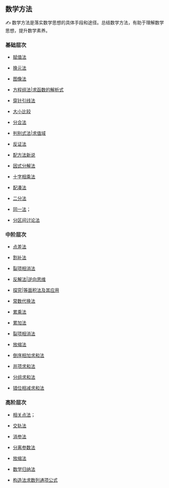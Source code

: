 ## 数学方法

:writing_hand:  数学方法是落实数学思想的具体手段和途径。总结数学方法，有助于理解数学思想，提升数学素养。

### 基础层次

* <a  href="https://www.cnblogs.com/wanghai0666/p/8845892.html  "  target="_blank" >赋值法</a>

* <a  href=" https://www.cnblogs.com/wanghai0666/p/8571472.html "  target="_blank" >换元法</a>

* [图像法](https://www.cnblogs.com/wanghai0666/p/16483279.html)

*  [方程组法|求函数的解析式](https://www.cnblogs.com/wanghai0666/p/12631271.html) 

* <a  href="https://www.cnblogs.com/wanghai0666/p/9429436.html  "  target="_blank" >穿针引线法</a>
 
* <a href=" https://www.cnblogs.com/wanghai0666/p/9977440.html  "  target="_blank" >大小比较</a>

* <a href=" https://www.cnblogs.com/wanghai0666/p/9808845.html "  target="_blank" >分合法</a>  

*  [判别式法|求值域](https://www.cnblogs.com/wanghai0666/p/15184857.html)

* <a href=" https://www.cnblogs.com/wanghai0666/p/10328661.html "  target="_blank" >反证法</a>  

* <a href="https://www.cnblogs.com/wanghai0666/p/11293727.html "  target="_blank">配方法新说</a> 

* <a href=" https://www.cnblogs.com/wanghai0666/p/11209127.html"  target="_blank" >因式分解法</a>  

* <a href="https://www.cnblogs.com/wanghai0666/p/11312222.html "  target="_blank">十字相乘法</a> 

* <a href=" https://www.cnblogs.com/wanghai0666/p/11340815.html"  target="_blank">配凑法</a>

* <a href=" https://www.cnblogs.com/wanghai0666/p/7826422.html  "  target="_blank" >二分法</a>

* <a href="https://www.cnblogs.com/wanghai0666/p/10735547.html "  target="_blank">同一法</a>；

* [分区间讨论法](https://www.cnblogs.com/wanghai0666/p/16184690.html)

### 中阶层次

* <a href=" https://www.cnblogs.com/wanghai0666/p/8585032.html "  target="_blank" >点差法</a> 

* <a href=" https://www.cnblogs.com/wanghai0666/p/10304655.html "  target="_blank" >割补法</a>

* <a href=" https://www.cnblogs.com/wanghai0666/p/9524701.html "  target="_blank" >裂项相消法</a> 

* [反解法|逆向思维](https://www.cnblogs.com/wanghai0666/p/14600109.html)

* [探究|等面积法及其应用](https://www.cnblogs.com/wanghai0666/p/13398459.html)

* [常数代换法](https://www.cnblogs.com/wanghai0666/p/12637470.html)

* <a  href="https://www.cnblogs.com/wanghai0666/p/10604115.html "  target="_blank">累乘法</a> 

* <a  href="https://www.cnblogs.com/wanghai0666/p/10604109.html "  target="_blank">累加法</a>  

* <a  href=" https://www.cnblogs.com/wanghai0666/p/9524701.html "  target="_blank" >裂项相消法</a>

* <a  href=" https://www.cnblogs.com/wanghai0666/p/5867164.html "  target="_blank" >放缩法</a>   

* <a  href="https://www.cnblogs.com/wanghai0666/p/12352964.html"  target="_blank">倒序相加求和法</a>  

* <a  href="https://www.cnblogs.com/wanghai0666/p/12350014.html"  target="_blank">并项求和法</a>  

* <a  href="https://www.cnblogs.com/wanghai0666/p/12350177.html"  target="_blank">分组求和法</a>

* <a  href="https://www.cnblogs.com/wanghai0666/p/12350590.html"  target="_blank">错位相减求和法</a>

### 高阶层次

* <a href="https://www.cnblogs.com/wanghai0666/p/10916926.html "  target="_blank">相关点法</a>；

* <a href="https://www.cnblogs.com/wanghai0666/p/12313317.html"  target="_blank" > 交轨法</a> 

* <a  href=" https://www.cnblogs.com/wanghai0666/p/9683276.html  "  target="_blank" >消参法</a>

* <a  href="https://www.cnblogs.com/wanghai0666/p/8617323.html  "  target="_blank" >分离参数法</a>

* <a href=" https://www.cnblogs.com/wanghai0666/p/5867164.html "  target="_blank" >放缩法</a>  

* <a href=" https://www.cnblogs.com/wanghai0666/p/5867174.html "  target="_blank" >数学归纳法  </a>  

* <a  href="https://www.cnblogs.com/wanghai0666/p/10604133.html "  target="_blank">构造法求数列通项公式</a>
